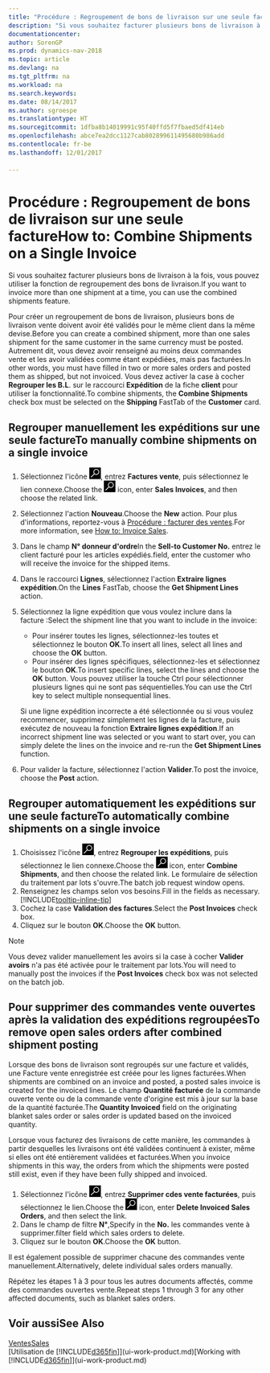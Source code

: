 ```yaml
---
title: "Procédure : Regroupement de bons de livraison sur une seule facture"
description: "Si vous souhaitez facturer plusieurs bons de livraison à la fois, vous pouvez utiliser la fonction de regroupement des bons de livraison."
documentationcenter: 
author: SorenGP
ms.prod: dynamics-nav-2018
ms.topic: article
ms.devlang: na
ms.tgt_pltfrm: na
ms.workload: na
ms.search.keywords: 
ms.date: 08/14/2017
ms.author: sgroespe
ms.translationtype: HT
ms.sourcegitcommit: 1dfba8b14019991c95f40ffd5f7fbaed5df414eb
ms.openlocfilehash: abce7ea2dcc1127cab802899611495680b986add
ms.contentlocale: fr-be
ms.lasthandoff: 12/01/2017

---
```

# <a name="how-to-combine-shipments-on-a-single-invoice"></a><span data-ttu-id="7f07b-103">Procédure : Regroupement de bons de livraison sur une seule facture</span><span class="sxs-lookup"><span data-stu-id="7f07b-103">How to: Combine Shipments on a Single Invoice</span></span>
<span data-ttu-id="7f07b-104">Si vous souhaitez facturer plusieurs bons de livraison à la fois, vous pouvez utiliser la fonction de regroupement des bons de livraison.</span><span class="sxs-lookup"><span data-stu-id="7f07b-104">If you want to invoice more than one shipment at a time, you can use the combined shipments feature.</span></span>  

 <span data-ttu-id="7f07b-105">Pour créer un regroupement de bons de livraison, plusieurs bons de livraison vente doivent avoir été validés pour le même client dans la même devise.</span><span class="sxs-lookup"><span data-stu-id="7f07b-105">Before you can create a combined shipment, more than one sales shipment for the same customer in the same currency must be posted.</span></span> <span data-ttu-id="7f07b-106">Autrement dit, vous devez avoir renseigné au moins deux commandes vente et les avoir validées comme étant expédiées, mais pas facturées.</span><span class="sxs-lookup"><span data-stu-id="7f07b-106">In other words, you must have filled in two or more sales orders and posted them as shipped, but not invoiced.</span></span> <span data-ttu-id="7f07b-107">Vous devez activer la case à cocher **Regrouper les B.L**. sur le raccourci **Expédition** de la fiche **client** pour utiliser la fonctionnalité.</span><span class="sxs-lookup"><span data-stu-id="7f07b-107">To combine shipments, the **Combine Shipments** check box must be selected on the **Shipping** FastTab of the **Customer** card.</span></span>  

## <a name="to-manually-combine-shipments-on-a-single-invoice"></a><span data-ttu-id="7f07b-108">Regrouper manuellement les expéditions sur une seule facture</span><span class="sxs-lookup"><span data-stu-id="7f07b-108">To manually combine shipments on a single invoice</span></span>  
1. <span data-ttu-id="7f07b-109">Sélectionnez l'icône ![Page ou état pour la recherche](media/ui-search/search_small.png "Page ou état pour la recherche"), entrez **Factures vente**, puis sélectionnez le lien connexe.</span><span class="sxs-lookup"><span data-stu-id="7f07b-109">Choose the ![Search for Page or Report](media/ui-search/search_small.png "Search for Page or Report icon") icon, enter **Sales Invoices**, and then choose the related link.</span></span>  
2. <span data-ttu-id="7f07b-110">Sélectionnez l'action **Nouveau**.</span><span class="sxs-lookup"><span data-stu-id="7f07b-110">Choose the **New** action.</span></span> <span data-ttu-id="7f07b-111">Pour plus d'informations, reportez-vous à [Procédure : facturer des ventes](sales-how-invoice-sales.md).</span><span class="sxs-lookup"><span data-stu-id="7f07b-111">For more information, see [How to: Invoice Sales](sales-how-invoice-sales.md).</span></span>
3. <span data-ttu-id="7f07b-112">Dans le champ **N° donneur d'ordre**</span><span class="sxs-lookup"><span data-stu-id="7f07b-112">In the **Sell-to Customer No.**</span></span> <span data-ttu-id="7f07b-113">entrez le client facturé pour les articles expédiés.</span><span class="sxs-lookup"><span data-stu-id="7f07b-113">field, enter the customer who will receive the invoice for the shipped items.</span></span>  
4. <span data-ttu-id="7f07b-114">Dans le raccourci **Lignes**, sélectionnez l'action **Extraire lignes expédition**.</span><span class="sxs-lookup"><span data-stu-id="7f07b-114">On the **Lines** FastTab, choose the **Get Shipment Lines** action.</span></span>  
5. <span data-ttu-id="7f07b-115">Sélectionnez la ligne expédition que vous voulez inclure dans la facture :</span><span class="sxs-lookup"><span data-stu-id="7f07b-115">Select the shipment line that you want to include in the invoice:</span></span>  

    - <span data-ttu-id="7f07b-116">Pour insérer toutes les lignes, sélectionnez-les toutes et sélectionnez le bouton **OK**.</span><span class="sxs-lookup"><span data-stu-id="7f07b-116">To insert all lines, select all lines and choose the **OK** button.</span></span>  
    - <span data-ttu-id="7f07b-117">Pour insérer des lignes spécifiques, sélectionnez-les et sélectionnez le bouton **OK**.</span><span class="sxs-lookup"><span data-stu-id="7f07b-117">To insert specific lines, select the lines and choose the **OK** button.</span></span> <span data-ttu-id="7f07b-118">Vous pouvez utiliser la touche Ctrl pour sélectionner plusieurs lignes qui ne sont pas séquentielles.</span><span class="sxs-lookup"><span data-stu-id="7f07b-118">You can use the Ctrl key to select multiple nonsequential lines.</span></span>  

    <span data-ttu-id="7f07b-119">Si une ligne expédition incorrecte a été sélectionnée ou si vous voulez recommencer, supprimez simplement les lignes de la facture, puis exécutez de nouveau la fonction **Extraire lignes expédition**.</span><span class="sxs-lookup"><span data-stu-id="7f07b-119">If an incorrect shipment line was selected or you want to start over, you can simply delete the lines on the invoice and re-run the **Get Shipment Lines** function.</span></span>  
7. <span data-ttu-id="7f07b-120">Pour valider la facture, sélectionnez l'action **Valider**.</span><span class="sxs-lookup"><span data-stu-id="7f07b-120">To post the invoice, choose the **Post** action.</span></span>  

## <a name="to-automatically-combine-shipments-on-a-single-invoice"></a><span data-ttu-id="7f07b-121">Regrouper automatiquement les expéditions sur une seule facture</span><span class="sxs-lookup"><span data-stu-id="7f07b-121">To automatically combine shipments on a single invoice</span></span>  
1. <span data-ttu-id="7f07b-122">Choisissez l'icône ![Page ou état pour la recherche](media/ui-search/search_small.png "Page ou état pour la recherche"), entrez **Regrouper les expéditions**, puis sélectionnez le lien connexe.</span><span class="sxs-lookup"><span data-stu-id="7f07b-122">Choose the ![Search for Page or Report](media/ui-search/search_small.png "Search for Page or Report icon") icon, enter **Combine Shipments**, and then choose the related link.</span></span> <span data-ttu-id="7f07b-123">Le formulaire de sélection du traitement par lots s'ouvre.</span><span class="sxs-lookup"><span data-stu-id="7f07b-123">The batch job request window opens.</span></span>  
2. <span data-ttu-id="7f07b-124">Renseignez les champs selon vos besoins.</span><span class="sxs-lookup"><span data-stu-id="7f07b-124">Fill in the fields as necessary.</span></span> [!INCLUDE[tooltip-inline-tip](includes/tooltip-inline-tip_md.md)]
3. <span data-ttu-id="7f07b-125">Cochez la case **Validation des factures**.</span><span class="sxs-lookup"><span data-stu-id="7f07b-125">Select the **Post Invoices** check box.</span></span>  
4.  <span data-ttu-id="7f07b-126">Cliquez sur le bouton **OK**.</span><span class="sxs-lookup"><span data-stu-id="7f07b-126">Choose the **OK** button.</span></span>  

> [!NOTE]  
>  <span data-ttu-id="7f07b-127">Vous devez valider manuellement les avoirs si la case à cocher **Valider avoirs** n'a pas été activée pour le traitement par lots.</span><span class="sxs-lookup"><span data-stu-id="7f07b-127">You will need to manually post the invoices if the **Post Invoices** check box was not selected on the batch job.</span></span>  

## <a name="to-remove-open-sales-orders-after-combined-shipment-posting"></a><span data-ttu-id="7f07b-128">Pour supprimer des commandes vente ouvertes après la validation des expéditions regroupées</span><span class="sxs-lookup"><span data-stu-id="7f07b-128">To remove open sales orders after combined shipment posting</span></span> 
<span data-ttu-id="7f07b-129">Lorsque des bons de livraison sont regroupés sur une facture et validés, une Facture vente enregistrée est créée pour les lignes facturées.</span><span class="sxs-lookup"><span data-stu-id="7f07b-129">When shipments are combined on an invoice and posted, a posted sales invoice is created for the invoiced lines.</span></span> <span data-ttu-id="7f07b-130">Le champ **Quantité facturée** de la commande ouverte vente ou de la commande vente d'origine est mis à jour sur la base de la quantité facturée.</span><span class="sxs-lookup"><span data-stu-id="7f07b-130">The **Quantity Invoiced** field on the originating blanket sales order or sales order is updated based on the invoiced quantity.</span></span>  

<span data-ttu-id="7f07b-131">Lorsque vous facturez des livraisons de cette manière, les commandes à partir desquelles les livraisons ont été validées continuent à exister, même si elles ont été entièrement validées et facturées.</span><span class="sxs-lookup"><span data-stu-id="7f07b-131">When you invoice shipments in this way, the orders from which the shipments were posted still exist, even if they have been fully shipped and invoiced.</span></span>   

1. <span data-ttu-id="7f07b-132">Sélectionnez l'icône ![Page ou état pour la recherche](media/ui-search/search_small.png "Page ou état pour la recherche"), entrez **Supprimer cdes vente facturées**, puis sélectionnez le lien.</span><span class="sxs-lookup"><span data-stu-id="7f07b-132">Choose the ![Search for Page or Report](media/ui-search/search_small.png "Search for Page or Report icon") icon, enter **Delete Invoiced Sales Orders**, and then select the link.</span></span>  
2. <span data-ttu-id="7f07b-133">Dans le champ de filtre **N°**,</span><span class="sxs-lookup"><span data-stu-id="7f07b-133">Specify in the **No.**</span></span> <span data-ttu-id="7f07b-134">les commandes vente à supprimer.</span><span class="sxs-lookup"><span data-stu-id="7f07b-134">filter field which sales orders to delete.</span></span>  
3. <span data-ttu-id="7f07b-135">Cliquez sur le bouton **OK**.</span><span class="sxs-lookup"><span data-stu-id="7f07b-135">Choose the **OK** button.</span></span>  

<span data-ttu-id="7f07b-136">Il est également possible de supprimer chacune des commandes vente manuellement.</span><span class="sxs-lookup"><span data-stu-id="7f07b-136">Alternatively, delete individual sales orders manually.</span></span>  

<span data-ttu-id="7f07b-137">Répétez les étapes 1 à 3 pour tous les autres documents affectés, comme des commandes ouvertes vente.</span><span class="sxs-lookup"><span data-stu-id="7f07b-137">Repeat steps 1 through 3 for any other affected documents, such as blanket sales orders.</span></span>

## <a name="see-also"></a><span data-ttu-id="7f07b-138">Voir aussi</span><span class="sxs-lookup"><span data-stu-id="7f07b-138">See Also</span></span>  
[<span data-ttu-id="7f07b-139">Ventes</span><span class="sxs-lookup"><span data-stu-id="7f07b-139">Sales</span></span>](sales-manage-sales.md)  
<span data-ttu-id="7f07b-140">[Utilisation de [!INCLUDE[d365fin](includes/d365fin_md.md)]](ui-work-product.md)</span><span class="sxs-lookup"><span data-stu-id="7f07b-140">[Working with [!INCLUDE[d365fin](includes/d365fin_md.md)]](ui-work-product.md)</span></span>

